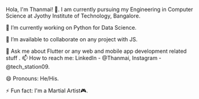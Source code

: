 Hola, I'm Thanmai! 👋.
I am currently pursuing my Engineering in Computer Science at Jyothy Institute of Technology, Bangalore.

🔭 I’m currently working on Python for Data Science.

👯 I’m available to collaborate on any project with JS.

💬 Ask me about Flutter or any web and mobile app development related stuff
.
📫 How to reach me: LinkedIn - @Thanmai, Instagram - @tech_station09.

😄 Pronouns: He/His.

⚡ Fun fact: I'm a Martial Artist🎮.
